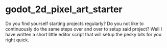# godot_2d_pixel_art_starter
Do you find yourself starting projects regularly? Do you not like to continuously do the same steps over and over to setup said project? Well I have written a short little editor script that will setup the pesky bits for you right quick.
